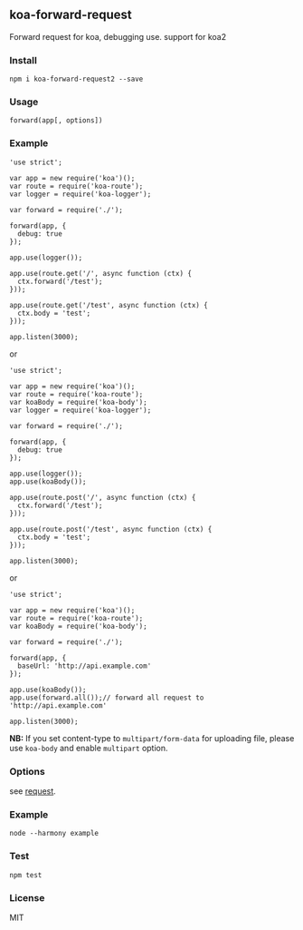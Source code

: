 ## koa-forward-request

Forward request for koa, debugging use.
support for koa2

### Install

    npm i koa-forward-request2 --save

### Usage

```
forward(app[, options])
```

### Example
```
'use strict';

var app = new require('koa')();
var route = require('koa-route');
var logger = require('koa-logger');

var forward = require('./');

forward(app, {
  debug: true
});

app.use(logger());

app.use(route.get('/', async function (ctx) {
  ctx.forward('/test');
}));

app.use(route.get('/test', async function (ctx) {
  ctx.body = 'test';
}));

app.listen(3000);
```
or

```
'use strict';

var app = new require('koa')();
var route = require('koa-route');
var koaBody = require('koa-body');
var logger = require('koa-logger');

var forward = require('./');

forward(app, {
  debug: true
});

app.use(logger());
app.use(koaBody());

app.use(route.post('/', async function (ctx) {
  ctx.forward('/test');
}));

app.use(route.post('/test', async function (ctx) {
  ctx.body = 'test';
}));

app.listen(3000);
```

or

```
'use strict';

var app = new require('koa')();
var route = require('koa-route');
var koaBody = require('koa-body');

var forward = require('./');

forward(app, {
  baseUrl: 'http://api.example.com'
});

app.use(koaBody());
app.use(forward.all());// forward all request to 'http://api.example.com'

app.listen(3000);
```

**NB:** If you set content-type to `multipart/form-data` for uploading file, please use `koa-body` and enable `multipart` option.

### Options

see [request](https://github.com/request/request#requestoptions-callback).

### Example

    node --harmony example

### Test

    npm test

### License

MIT